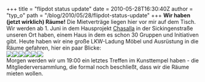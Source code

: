 +++
title = "flipdot status update"
date = 2010-05-28T16:30:40Z
author = "typ_o"
path = "/blog/2010/05/28/flipdot-status-update"
+++
**Wir haben (jetzt wirklich) Räume\!** Die Mietverträge liegen hier vor
mir auf dem Tisch. Wir werden ab 1. Juni in dem Hausprojekt
[Chasalla](http://fabrik-chasalla.de/) in der Sickingenstraße unseren
Ort haben, einem Haus in dem es schon 30 Gruppen und Initiativen gibt.
Heute haben wir eine große LKW-Ladung Möbel und Ausrüstung in die Räume
gefahren, hier ein paar Blicke:  
[![](https://flipdot.org/blog/uploads/IMAG0216.serendipityThumb.jpg)](https://flipdot.org/blog/uploads/IMAG0216.jpg)[![](https://flipdot.org/blog/uploads/IMAG0209.serendipityThumb.jpg)](https://flipdot.org/blog/uploads/IMAG0209.jpg)[![](https://flipdot.org/blog/uploads/IMAG0210.serendipityThumb.jpg)](https://flipdot.org/blog/uploads/IMAG0210.jpg)[![](https://flipdot.org/blog/uploads/IMAG0211.serendipityThumb.jpg)](https://flipdot.org/blog/uploads/IMAG0211.jpg)[![](https://flipdot.org/blog/uploads/IMAG0212.serendipityThumb.jpg)](https://flipdot.org/blog/uploads/IMAG0212.jpg)[![](https://flipdot.org/blog/uploads/IMAG0213.serendipityThumb.jpg)](https://flipdot.org/blog/uploads/IMAG0213.jpg)  
Morgen werden wir um 19:00 ein letztes Treffen im Kunsttempel haben -
die Mitgliederversammlung, die formal noch beschließt, dass wir die
Räume mieten wollen.
